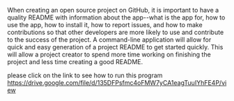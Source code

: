 When creating an open source project on GitHub, it is important to have a quality README with information about the app--what is the app for, how to use the app, how to install it, how to report issues, and how to make contributions so that other developers are more likely to use and contribute to the success of the project. A command-line application will allow for quick and easy generation of a project README to get started quickly. This will allow a project creator to spend more time working on finishing the project and less time creating a good README.

please click on the link to see how to run this program https://drive.google.com/file/d/135DFPsfmc4oFMW7yCA1eagTuuIYhFE4P/view